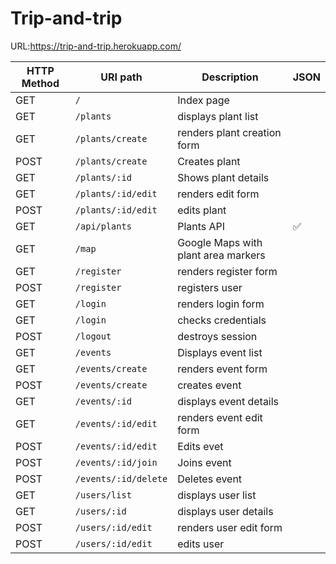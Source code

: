 # Trip-and-trip

URL:https://trip-and-trip.herokuapp.com/



| HTTP Method 	| URI path      	| Description                                    	| JSON 	|
|-------------	|---------------	|------------------------------------------------	|---------	|
| GET         	| `/`             	| Index page          	| |
| GET         	| `/plants` 	| displays plant list 	| |
| GET         	| `/plants/create` 	| renders plant creation form 	| |
| POST         	| `/plants/create` 	| Creates plant 	| |
| GET         	| `/plants/:id` 	| Shows plant details	| |
| GET         	| `/plants/:id/edit` 	| renders edit form 	| |
| POST         	| `/plants/:id/edit` 	|edits plant 	| |
| GET         	| `/api/plants` 	| Plants API 	|  ✅|
| GET         	| `/map` 	| Google Maps with plant area markers 	| |
| GET         	| `/register` 	| renders register form 	| |
| POST         	| `/register` 	| registers user 	| |
| GET         	| `/login` 	|renders login form 	| |
| GET         	| `/login` 	|checks credentials	| |
| POST        	| `/logout` 	|destroys session	| |
| GET         	| `/events` 	| Displays event list 	| |
| GET         	| `/events/create` 	| renders event form 	| |
| POST         	| `/events/create` 	| creates event 	| |
| GET         	| `/events/:id` 	| displays event details 	| |
| GET         	| `/events/:id/edit` 	| renders event edit form 	| |
| POST         	| `/events/:id/edit` 	| Edits evet	| |
| POST         	| `/events/:id/join` 	| Joins event 	| |
| POST         	| `/events/:id/delete` 	| Deletes event 	| |
| GET         	| `/users/list` 	| displays user list 	| |
| GET         	| `/users/:id` 	| displays user details	| |
| POST         	| `/users/:id/edit` 	| renders user edit form 	| |
| POST         	| `/users/:id/edit` 	| edits user 	| |
